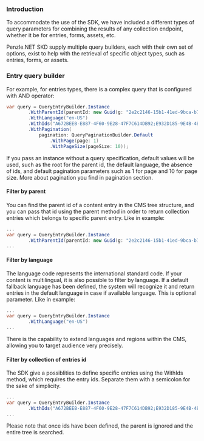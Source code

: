 ### **Introduction**

To accommodate the use of the SDK, we have included a different types of query parameters for combining the results of any collection endpoint, whether it be for entries, forms, assets, etc.

Penzle.NET SKD supply multiple query builders, each with their own set of options, exist to help with the retrieval of specific object types, such as entries, forms, or assets.

### Entry query builder

For example, for entries types, there is a complex query that is configured with AND operator:

```csharp
var query = QueryEntryBuilder.Instance
        .WithParentId(parentId: new Guid(g: "2e2c2146-15b1-41ed-9bca-b77e346f8f0a"))
        .WithLanguage("en-US")
        .WithIds("A672BEEB-E887-4F60-9E28-47F7C614DB92;E932D185-9E4B-4B03-B0B2-DEA6D26E6F56")
        .WithPagination(
            pagination: QueryPaginationBuilder.Default
                .WithPage(page: 1)
                .WithPageSize(pageSize: 10));
```

If you pass an instance without a query specification, default values will be used, such as the root for the parent id, the default language, the absence of ids, and default pagination parameters such as 1 for page and 10 for page size. More about pagination you find in pagination section.

#### Filter by parent

You can find the parent id of a content entry in the CMS tree structure, and you can pass that id using the parent method in order to return collection entries which belongs to specific parent entry. Like in example:

```csharp
...
var query = QueryEntryBuilder.Instance
        .WithParentId(parentId: new Guid(g: "2e2c2146-15b1-41ed-9bca-b77e346f8f0a")):
...
```

#### Filter by language

The language code represents the international standard code. If your content is multilingual, it is also possible to filter by language. If a default fallback language has been defined, the system will recognize it and return entries in the default language in case if available language. This is optional parameter. Like in example:

```csharp
...
var query = QueryEntryBuilder.Instance
        .WithLanguage("en-US")
...
```

There is the capability to extend languages and regions within the CMS, allowing you to target audience very precisely.

#### Filter by collection of entries id

The SDK give a possiblities to define specific entries using the WithIds method, which requires the entry ids. Separate them with a semicolon for the sake of simplicity.

```csharp
...
var query = QueryEntryBuilder.Instance
        .WithIds("A672BEEB-E887-4F60-9E28-47F7C614DB92;E932D185-9E4B-4B03-B0B2-DEA6D26E6F56")
...
```

Please note that once ids have been defined, the parent is ignored and the entire tree is searched.
